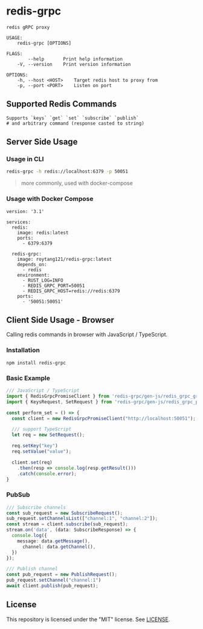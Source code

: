 # redis-grpc
```
redis gRPC proxy

USAGE:
    redis-grpc [OPTIONS]

FLAGS:
        --help       Print help information
    -V, --version    Print version information

OPTIONS:
    -h, --host <HOST>    Target redis host to proxy from
    -p, --port <PORT>    Listen on port
```

## Supported Redis Commands
```
Supports `keys` `get` `set` `subscribe` `publish` 
# and arbitrary command (response casted to string)
```

## Server Side Usage
### Usage in CLI
```sh
redis-grpc -h redis://localhost:6379 -p 50051
```
> more commonly, used with docker-compose
### Usage with Docker Compose
```docker
version: '3.1'

services:
  redis:
    image: redis:latest
    ports:
      - 6379:6379

  redis-grpc:
    image: roytang121/redis-grpc:latest
    depends_on:
      - redis
    environment:
      - RUST_LOG=INFO
      - REDIS_GRPC_PORT=50051
      - REDIS_GRPC_HOST=redis://redis:6379
    ports:
      - '50051:50051'
```

## Client Side Usage - Browser
Calling redis commands in browser with JavaScript / TypeScript.
### Installation
```
npm install redis-grpc
```
### Basic Example
```typescript
/// JavaScript / TypeScript
import { RedisGrpcPromiseClient } from 'redis-grpc/gen-js/redis_grpc_grpc_web_pb';
import { KeysRequest, SetRequest } from 'redis-grpc/gen-js/redis_grpc_pb';

const perform_set = () => {
  const client = new RedisGrpcPromiseClient("http://localhost:50051");

  /// support TypeScript
  let req = new SetRequest();

  req.setKey("key")
  req.setValue("value");

  client.set(req)
    .then(resp => console.log(resp.getResult()))
    .catch(console.error);
}
```

### PubSub
```typescript
/// Subscribe channels
const sub_request = new SubscribeRequest();
sub_request.setChannelsList(["channel:1", "channel:2"]);
const stream = client.subscribe(sub_request);
stream.on('data', (data: SubscribeResponse) => {
  console.log({
    message: data.getMessage(),
      channel: data.getChannel(),
  })
});

/// Publish channel
const pub_request = new PublishRequest();
pub_request.setChannel("channel:1")
await client.publish(pub_request);
```

## License
This repository is licensed under the "MIT" license. See [LICENSE](LICENSE).